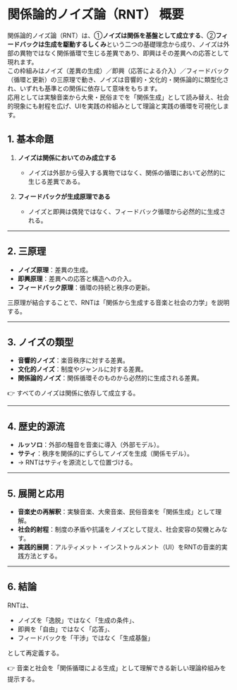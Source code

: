 # 関係論的ノイズ論（RNT） 概要  

関係論的ノイズ論（RNT）は、①**ノイズは関係を基盤として成立する**、②**フィードバックは生成を駆動するしくみ**という二つの基礎理念から成り、ノイズは外部の異物ではなく関係循環で生じる差異であり、即興はその差異への応答として現れます。  
この枠組みはノイズ（差異の生成）／即興（応答による介入）／フィードバック（循環と更新）の三原理で動き、ノイズは音響的・文化的・関係論的に類型化され、いずれも基準との関係に依存して意味をもちます。  
応用としては実験音楽から大衆・民俗までを「関係生成」として読み替え、社会的現象にも射程を広げ、UIを実践の枠組みとして理論と実践の循環を可視化します。  


## 1. 基本命題
1. **ノイズは関係においてのみ成立する**  
   - ノイズは外部から侵入する異物ではなく、関係の循環において必然的に生じる差異である。  

2. **フィードバックが生成原理である**  
   - ノイズと即興は偶発ではなく、フィードバック循環から必然的に生成される。  

---

## 2. 三原理
- **ノイズ原理**：差異の生成。  
- **即興原理**：差異への応答と構造への介入。  
- **フィードバック原理**：循環の持続と秩序の更新。  

三原理が結合することで、RNTは「関係から生成する音楽と社会の力学」を説明する。  

---

## 3. ノイズの類型
- **音響的ノイズ**：楽音秩序に対する差異。  
- **文化的ノイズ**：制度やジャンルに対する差異。  
- **関係論的ノイズ**：関係循環そのものから必然的に生成される差異。  

👉 すべてのノイズは関係に依存して成立する。  

---

## 4. 歴史的源流
- **ルッソロ**：外部の騒音を音楽に導入（外部モデル）。  
- **サティ**：秩序を関係的にずらしてノイズを生成（関係モデル）。  
- → RNTはサティを源流として位置づける。  

---

## 5. 展開と応用
- **音楽史の再解釈**：実験音楽、大衆音楽、民俗音楽を「関係生成」として理解。  
- **社会的射程**：制度の矛盾や抗議をノイズとして捉え、社会変容の契機とみなす。  
- **実践的展開**：アルティメット・インストゥルメント（UI）をRNTの音楽的実践方法とする。  

---

## 6. 結論
RNTは、  
- ノイズを「逸脱」ではなく「生成の条件」、  
- 即興を「自由」ではなく「応答」、  
- フィードバックを「干渉」ではなく「生成基盤」  

として再定義する。  

👉 音楽と社会を「関係循環による生成」として理解できる新しい理論枠組みを提示する。  
